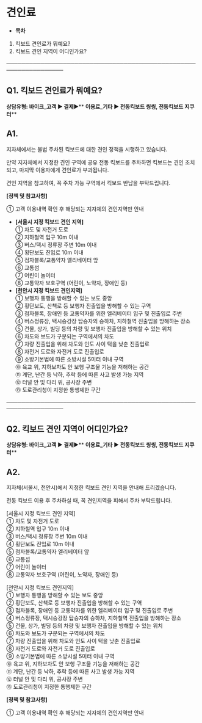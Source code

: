 # 견인료

* **목차**

1. 킥보드 견인료가 뭐예요?
2. 킥보드 견인 지역이 어디인가요?

─────────────────────────────────────────────────────────────────

**Q1. 킥보드 견인료가 뭐예요?**
---------------------

**상담유형: **바이크\_고객 ▶ 결제****▶** **이용료\_기타 ▶ 전동킥보드 씽씽, 전동킥보드 지쿠터****

**A1.**
-------

지자체에서는 불법 주차된 킥보드에 대한 견인 정책을 시행하고 있습니다.  
  
만약 지자체에서 지정한 견인 구역에 공유 전동 킥보드를 주차하면 킥보드는 견인 조치되고, 마지막 이용자에게 견인료가 부과됩니다.  
  
견인 지역을 참고하여, 꼭 주차 가능 구역에서 킥보드 반납을 부탁드립니다.

**[정책 및 참고사항]**

① 고객 이용내역 확인 후 해당되는 지자체의 견인지역만 안내

* **[서울시 지정 킥보드 견인 지역]**   
  ① 차도 및 자전거 도로  
  ② 지하철역 입구 10m 이내   
  ③ 버스/택시 정류장 주변 10m 이내   
  ④ 횡단보도 진입로 10m 이내   
  ⑤ 점자블록/교통약자 엘리베이터 앞   
  ⑥ 교통섬   
  ⑦ 어린이 놀이터  
  ⑧ 교통약자 보호구역 (어린이, 노약자, 장애인 등)
* **[천안시 지정 킥보드 견인지역]**  
  ① 보행자 통행을 방해할 수 있는 보도 중앙  
  ② 횡단보도, 산책로 등 보행자 진출입을 방해할 수 있는 구역  
  ③ 점자블록, 장애인 등 교통약자를 위한 엘리베이터 입구 및 진출입로 주변  
  ④ 버스정류장, 택시승강장 탑승자의 승하차, 지하철역 진출입을 방해하는 장소  
  ⑤ 건물, 상가, 빌딩 등의 차량 및 보행자 진출입을 방해할 수 있는 위치  
  ⑥ 차도와 보도가 구분되는 구역에서의 차도  
  ⑦ 차량 진출입을 위해 차도와 인도 사이 턱을 낮춘 진출입로  
  ⑧ 자전거 도로와 자전거 도로 진출입로  
  ⑨ 소방기본법에 따른 소방시설 5미터 이내 구역  
  ⑩ 육교 위, 지하보차도 안 보행 구조물 기능을 저해하는 공간  
  ⑪ 계단, 난간 등 낙하, 추락 등에 따른 사고 발생 가능 지역  
  ⑫ 터널 안 및 다리 위, 공사장 주변  
  ⑬ 도로관리청이 지정한 통행제한 구간

─────────────────────────────────────────────────────────────────

**Q2. 킥보드 견인 지역이 어디인가요?**
-------------------------

**상담유형: **바이크\_고객 ▶ 결제****▶** **이용료\_기타 ▶ 전동킥보드 씽씽, 전동킥보드 지쿠터****

**A2.**
-------

지자체(서울시, 천안시)에서 지정한 킥보드 견인 지역을 안내해 드리겠습니다.  
  
전동 킥보드 이용 후 주차하실 때, 꼭 견인지역을 피해서 주차 부탁드립니다.  
  
[서울시 지정 킥보드 견인 지역]   
① 차도 및 자전거 도로  
② 지하철역 입구 10m 이내   
③ 버스/택시 정류장 주변 10m 이내   
④ 횡단보도 진입로 10m 이내   
⑤ 점자블록/교통약자 엘리베이터 앞   
⑥ 교통섬   
⑦ 어린이 놀이터  
⑧ 교통약자 보호구역 (어린이, 노약자, 장애인 등)  
  
[천안시 지정 킥보드 견인지역]  
① 보행자 통행을 방해할 수 있는 보도 중앙  
② 횡단보도, 산책로 등 보행자 진출입을 방해할 수 있는 구역  
③ 점자블록, 장애인 등 교통약자를 위한 엘리베이터 입구 및 진출입로 주변  
④ 버스정류장, 택시승강장 탑승자의 승하차, 지하철역 진출입을 방해하는 장소  
⑤ 건물, 상가, 빌딩 등의 차량 및 보행자 진출입을 방해할 수 있는 위치  
⑥ 차도와 보도가 구분되는 구역에서의 차도  
⑦ 차량 진출입을 위해 차도와 인도 사이 턱을 낮춘 진출입로  
⑧ 자전거 도로와 자전거 도로 진출입로  
⑨ 소방기본법에 따른 소방시설 5미터 이내 구역  
⑩ 육교 위, 지하보차도 안 보행 구조물 기능을 저해하는 공간  
⑪ 계단, 난간 등 낙하, 추락 등에 따른 사고 발생 가능 지역  
⑫ 터널 안 및 다리 위, 공사장 주변  
⑬ 도로관리청이 지정한 통행제한 구간

**[정책 및 참고사항]**

① 고객 이용내역 확인 후 해당되는 지자체의 견인지역만 안내